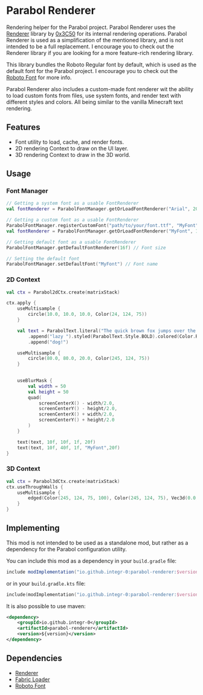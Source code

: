 # Parabol Renderer
Rendering helper for the Parabol project.
Parabol Renderer uses the [Renderer](https://github.com/0x3C50/Renderer) library by [0x3C50](https://github.com/0x3C50)
for its internal rendering operations.
Parabol Renderer is used as a simplification of the mentioned library, and is not intended to be a full replacement.
I encourage you to check out the Renderer library if you are looking for a more feature-rich rendering library.

This library bundles the Roboto Regular font by default, which is used as the default font for the Parabol project.
I encourage you to check out the [Roboto Font](https://fonts.google.com/specimen/Roboto) for more info.

Parabol Renderer also includes a custom-made font renderer wit the ability to load custom fonts from files,
use system fonts, and render text with different styles and colors. All being similar to the vanilla Minecraft text rendering.

## Features
- Font utility to load, cache, and render fonts.
- 2D rendering Context to draw on the UI layer.
- 3D rendering Context to draw in the 3D world.

## Usage
### Font Manager
```kotlin
// Getting a system font as a usable FontRenderer
val fontRenderer = ParabolFontManager.getOrLoadFontRenderer("Arial", 20f) // Font name, font size

// Getting a custom font as a usable FontRenderer
ParabolFontManager.registerCustomFont("path/to/your/font.ttf", "MyFont")
val fontRenderer = ParabolFontManager.getOrLoadFontRenderer("MyFont", 16f) // Font name, font size

// Getting default font as a usable FontRenderer
ParabolFontManager.getDefaultFontRenderer(16f) // Font size

// Setting the default font
ParabolFontManager.setDefaultFont("MyFont") // Font name
```
### 2D Context
```kotlin
val ctx = Parabol2dCtx.create(matrixStack)

ctx.apply {
    useMultisample {
        circle(10.0, 10.0, 10.0, Color(24, 124, 75))
    }

    val text = ParabolText.literal("The quick brown fox jumps over the ")
        .append("lazy ").styled(ParabolText.Style.BOLD).colored(Color.RED)
        .append("dog!")

    useMultisample {
        circle(80.0, 80.0, 20.0, Color(245, 124, 75))
    }
    

    useBlurMask {
        val width = 50
        val height = 50
        quad(
            screenCenterX() - width/2.0,
            screenCenterY() - height/2.0,
            screenCenterX() + width/2.0,
            screenCenterY() + height/2.0
        )
    }

    text(text, 10f, 10f, 1f, 20f)
    text(text, 10f, 40f, 1f, "MyFont",20f)
}
```

### 3D Context
```kotlin
val ctx = Parabol3dCtx.create(matrixStack)
ctx.useThroughWalls {
    useMultisample {
        edged(Color(245, 124, 75, 100), Color(245, 124, 75), Vec3d(0.0, 0.0, 0.0), Vec3d(1.0, 1.0, 1.0))
    }
}
```

## Implementing
This mod is not intended to be used as a standalone mod, but rather as a dependency for the Parabol configuration utility.

You can include this mod as a dependency in your `build.gradle` file:
```groovy
include modImplementation("io.github.integr-0:parabol-renderer:$version") // Using fabrics Jar-in-Jar
```

or in your `build.gradle.kts` file:
```kotlin
include(modImplementation("io.github.integr-0:parabol-renderer:$version")!!)  // Using fabrics Jar-in-Jar
```

It is also possible to use maven:
```xml
<dependency>
    <groupId>io.github.integr-0</groupId>
    <artifactId>parabol-renderer</artifactId>
    <version>${version}</version>
</dependency>
```

## Dependencies
- [Renderer](https://github.com/0x3C50/Renderer)
- [Fabric Loader](https://fabricmc.net/)
- [Roboto Font](https://fonts.google.com/specimen/Roboto)